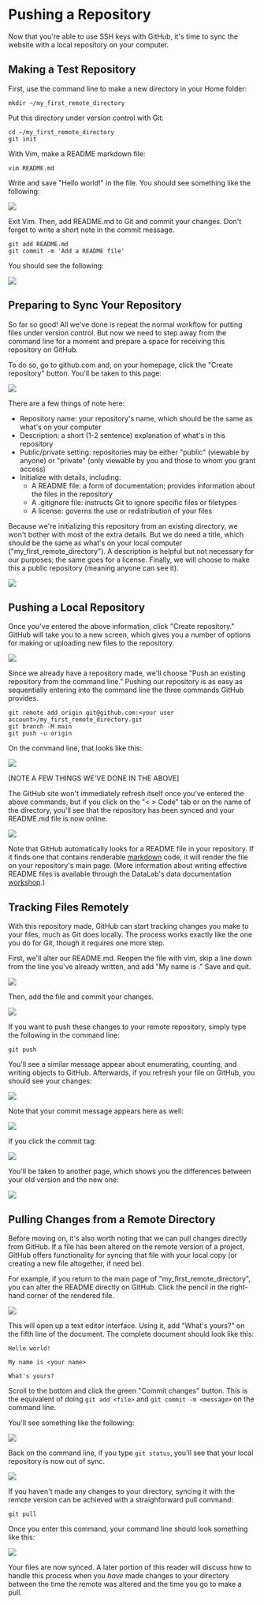 Pushing a Repository
====================

Now that you're able to use SSH keys with GitHub, it's time to sync the website 
with a local repository on your computer.

Making a Test Repository
------------------------

First, use the command line to make a new directory in your Home folder:

```
mkdir ~/my_first_remote_directory
```

Put this directory under version control with Git:

```
cd ~/my_first_remote_directory
git init
```

With Vim, make a README markdown file:

```
vim README.md
```

Write and save "Hello world!" in the file. You should see something like the 
following:

![](./img/hello_world.png)

Exit Vim. Then, add README.md to Git and commit your changes. Don't forget to 
write a short note in the commit message.

```
git add README.md
git commit -m 'Add a README file'
```

You should see the following:

![](./img/commit_readme.png)

Preparing to Sync Your Repository
---------------------------------

So far so good! All we've done is repeat the normal workflow for putting files 
under version control. But now we need to step away from the command line for 
a moment and prepare a space for receiving this repository on GitHub.

To do so, go to github.com and, on your homepage, click the "Create repository" 
button. You'll be taken to this page:

![](./img/new_repository.png)

There are a few things of note here:

* Repository name: your repository's name, which should be the same as what's on your computer
* Description: a short (1-2 sentence) explanation of what's in this repository
* Public/private setting: repositories may be either "public" (viewable by anyone) or "private" (only viewable by you and those to whom you grant access)
* Initialize with details, including:
  * A README file: a form of documentation; provides information about the files in the repository
  * A .gitignore file: instructs Git to ignore specific files or filetypes
  * A license: governs the use or redistribution of your files
  
Because we're initializing this repository from an existing directory, we won't 
bother with most of the extra details. But we do need a title, which should be 
the same as what's on your local computer ("my_first_remote_directory"). A 
description is helpful but not necessary for our purposes; the same goes for a 
license. Finally, we will choose to make this a public repository (meaning 
anyone can see it).

![](./img/new_repository_details.png)

Pushing a Local Repository
--------------------------

Once you've entered the above information, click "Create repository." GitHub 
will take you to a new screen, which gives you a number of options for making or 
uploading new files to the repository.

![](./img/new_repository_options.png)

Since we already have a repository made, we'll choose "Push an existing 
repository from the command line." Pushing our repository is as easy as 
sequentially entering into the command line the three commands GitHub provides.

```
git remote add origin git@github.com:<your user account>/my_first_remote_directory.git
git branch -M main
git push -u origin
```

On the command line, that looks like this:

![](./img/push_repository_command_line.png)

[NOTE A FEW THINGS WE'VE DONE IN THE ABOVE]

The GitHub site won't immediately refresh itself once you've entered the above 
commands, but if you click on the "< > Code" tab or on the name of the directory, 
you'll see that the repository has been synced and your README.md file is now 
online.

![](./img/new_repository_synced.png)

Note that GitHub automatically looks for a README file in your repository. If it 
finds one that contains renderable [markdown](https://guides.github.com/features/mastering-markdown/) code, it will 
render the file on your repository's main page. (More information about writing 
effective README files is available through the DataLab's data documentation 
[workshop](https://ucdavisdatalab.github.io/workshop_how-to-data-documentation/).)

Tracking Files Remotely
-----------------------

With this repository made, GitHub can start tracking changes you make to your 
files, much as Git does locally. The process works exactly like the one you 
do for Git, though it requires one more step.

First, we'll alter our README.md. Reopen the file with vim, skip a line down 
from the line you've already written, and add "My name is <your name>." Save and 
quit.

![](./img/hello_world_changed.png)

Then, add the file and commit your changes.

![](./img/commit_readme_update.png)

If you want to push these changes to your remote repository, simply type the 
following in the command line:

```
git push
```

You'll see a similar message appear about enumerating, counting, and writing 
objects to GitHub. Afterwards, if you refresh your file on GitHub, you should 
see your changes:

![](./img/new_repository_synced_updated.png)

Note that your commit message appears here as well:

![](./img/new_repository_synced_message_highlight.png)

If you click the commit tag:

![](./img/new_repository_synced_commit_tag.png)

You'll be taken to another page, which shows you the differences between your 
old version and the new one:

![](./img/github_vdiff.png)

Pulling Changes from a Remote Directory
---------------------------------------

Before moving on, it's also worth noting that we can pull changes directly from 
GitHub. If a file has been altered on the remote version of a project, GitHub 
offers functionality for syncing that file with your local copy (or creating a 
new file altogether, if need be).

For example, if you return to the main page of "my_first_remote_directory", you 
can alter the README directly on GitHub. Click the pencil in the right-hand 
corner of the rendered file.

![](./img/new_repository_pencil_highlight.png)

This will open up a text editor interface. Using it, add "What's yours?" on the 
fifth line of the document. The complete document should look like this:

```
Hello world!

My name is <your name>

What's yours?
```

Scroll to the bottom and click the green "Commit changes" button. This is the 
equivalent of doing `git add <file>` and `git commit -m <message>` on the 
command line.

You'll see something like the following:

![](./img/updated_readme.png)

Back on the command line, if you type `git status`, you'll see that your local 
repository is now out of sync.

![](./img/branch_behind.png)

If you haven't made any changes to your directory, syncing it with the remote 
version can be achieved with a straighforward pull command:

```
git pull
```

Once you enter this command, your command line should look something like this:

![](./img/git_pull.png)

Your files are now synced. A later portion of this reader will discuss how to 
handle this process when you _have_ made changes to your directory between the 
time the remote was altered and the time you go to make a pull.
